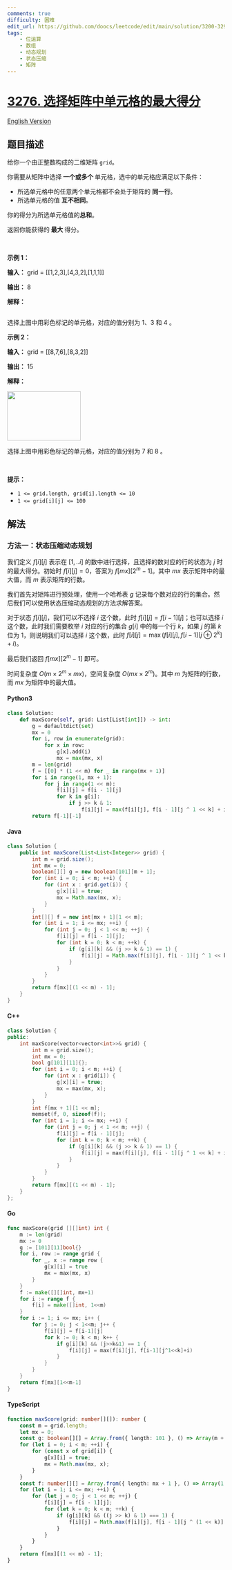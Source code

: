```yaml
---
comments: true
difficulty: 困难
edit_url: https://github.com/doocs/leetcode/edit/main/solution/3200-3299/3276.Select%20Cells%20in%20Grid%20With%20Maximum%20Score/README.md
tags:
    - 位运算
    - 数组
    - 动态规划
    - 状态压缩
    - 矩阵
---
```


<!-- problem:start -->

# [3276. 选择矩阵中单元格的最大得分](https://leetcode.cn/problems/select-cells-in-grid-with-maximum-score)

[English Version](/solution/3200-3299/3276.Select%20Cells%20in%20Grid%20With%20Maximum%20Score/README_EN.md)

## 题目描述

<!-- description:start -->

<p>给你一个由正整数构成的二维矩阵 <code>grid</code>。</p>

<p>你需要从矩阵中选择<strong> 一个或多个 </strong>单元格，选中的单元格应满足以下条件：</p>

<ul>
	<li>所选单元格中的任意两个单元格都不会处于矩阵的 <strong>同一行</strong>。</li>
	<li>所选单元格的值 <strong>互不相同</strong>。</li>
</ul>

<p>你的得分为所选单元格值的<strong>总和</strong>。</p>

<p>返回你能获得的<strong> 最大 </strong>得分。</p>

<p>&nbsp;</p>

<p><strong class="example">示例 1：</strong></p>

<div class="example-block">
<p><strong>输入：</strong> <span class="example-io">grid = [[1,2,3],[4,3,2],[1,1,1]]</span></p>

<p><strong>输出：</strong> <span class="example-io">8</span></p>

<p><strong>解释：</strong></p>

<p><img alt="" src="https://fastly.jsdelivr.net/gh/doocs/leetcode@main/solution/3200-3299/3276.Select%20Cells%20in%20Grid%20With%20Maximum%20Score/images/grid1drawio.png" /></p>

<p>选择上图中用彩色标记的单元格，对应的值分别为 1、3 和 4 。</p>
</div>

<p><strong class="example">示例 2：</strong></p>

<div class="example-block">
<p><strong>输入：</strong> <span class="example-io">grid = [[8,7,6],[8,3,2]]</span></p>

<p><strong>输出：</strong> <span class="example-io">15</span></p>

<p><strong>解释：</strong></p>

<p><img alt="" src="https://fastly.jsdelivr.net/gh/doocs/leetcode@main/solution/3200-3299/3276.Select%20Cells%20in%20Grid%20With%20Maximum%20Score/images/grid8_8drawio.png" style="width: 170px; height: 114px;" /></p>

<p>选择上图中用彩色标记的单元格，对应的值分别为 7 和 8 。</p>
</div>

<p>&nbsp;</p>

<p><strong>提示：</strong></p>

<ul>
	<li><code>1 &lt;= grid.length, grid[i].length &lt;= 10</code></li>
	<li><code>1 &lt;= grid[i][j] &lt;= 100</code></li>
</ul>

<!-- description:end -->

## 解法

<!-- solution:start -->

### 方法一：状态压缩动态规划

我们定义 $f[i][j]$ 表示在 $[1,..i]$ 的数中进行选择，且选择的数对应的行的状态为 $j$ 时的最大得分。初始时 $f[i][j] = 0$，答案为 $f[\textit{mx}][2^m - 1]$。其中 $\textit{mx}$ 表示矩阵中的最大值，而 $m$ 表示矩阵的行数。

我们首先对矩阵进行预处理，使用一个哈希表 $g$ 记录每个数对应的行的集合。然后我们可以使用状态压缩动态规划的方法求解答案。

对于状态 $f[i][j]$，我们可以不选择 $i$ 这个数，此时 $f[i][j] = f[i-1][j]$；也可以选择 $i$ 这个数，此时我们需要枚举 $i$ 对应的行的集合 $g[i]$ 中的每一个行 $k$，如果 $j$ 的第 $k$ 位为 $1$，则说明我们可以选择 $i$ 这个数，此时 $f[i][j] = \max(f[i][j], f[i-1][j \oplus 2^k] + i)$。

最后我们返回 $f[\textit{mx}][2^m - 1]$ 即可。

时间复杂度 $O(m \times 2^m \times \textit{mx})$，空间复杂度 $O(\textit{mx} \times 2^m)$。其中 $m$ 为矩阵的行数，而 $\textit{mx}$ 为矩阵中的最大值。

<!-- tabs:start -->

#### Python3

```python
class Solution:
    def maxScore(self, grid: List[List[int]]) -> int:
        g = defaultdict(set)
        mx = 0
        for i, row in enumerate(grid):
            for x in row:
                g[x].add(i)
                mx = max(mx, x)
        m = len(grid)
        f = [[0] * (1 << m) for _ in range(mx + 1)]
        for i in range(1, mx + 1):
            for j in range(1 << m):
                f[i][j] = f[i - 1][j]
                for k in g[i]:
                    if j >> k & 1:
                        f[i][j] = max(f[i][j], f[i - 1][j ^ 1 << k] + i)
        return f[-1][-1]
```

#### Java

```java
class Solution {
    public int maxScore(List<List<Integer>> grid) {
        int m = grid.size();
        int mx = 0;
        boolean[][] g = new boolean[101][m + 1];
        for (int i = 0; i < m; ++i) {
            for (int x : grid.get(i)) {
                g[x][i] = true;
                mx = Math.max(mx, x);
            }
        }
        int[][] f = new int[mx + 1][1 << m];
        for (int i = 1; i <= mx; ++i) {
            for (int j = 0; j < 1 << m; ++j) {
                f[i][j] = f[i - 1][j];
                for (int k = 0; k < m; ++k) {
                    if (g[i][k] && (j >> k & 1) == 1) {
                        f[i][j] = Math.max(f[i][j], f[i - 1][j ^ 1 << k] + i);
                    }
                }
            }
        }
        return f[mx][(1 << m) - 1];
    }
}
```

#### C++

```cpp
class Solution {
public:
    int maxScore(vector<vector<int>>& grid) {
        int m = grid.size();
        int mx = 0;
        bool g[101][11]{};
        for (int i = 0; i < m; ++i) {
            for (int x : grid[i]) {
                g[x][i] = true;
                mx = max(mx, x);
            }
        }
        int f[mx + 1][1 << m];
        memset(f, 0, sizeof(f));
        for (int i = 1; i <= mx; ++i) {
            for (int j = 0; j < 1 << m; ++j) {
                f[i][j] = f[i - 1][j];
                for (int k = 0; k < m; ++k) {
                    if (g[i][k] && (j >> k & 1) == 1) {
                        f[i][j] = max(f[i][j], f[i - 1][j ^ 1 << k] + i);
                    }
                }
            }
        }
        return f[mx][(1 << m) - 1];
    }
};
```

#### Go

```go
func maxScore(grid [][]int) int {
	m := len(grid)
	mx := 0
	g := [101][11]bool{}
	for i, row := range grid {
		for _, x := range row {
			g[x][i] = true
			mx = max(mx, x)
		}
	}
	f := make([][]int, mx+1)
	for i := range f {
		f[i] = make([]int, 1<<m)
	}
	for i := 1; i <= mx; i++ {
		for j := 0; j < 1<<m; j++ {
			f[i][j] = f[i-1][j]
			for k := 0; k < m; k++ {
				if g[i][k] && (j>>k&1) == 1 {
					f[i][j] = max(f[i][j], f[i-1][j^1<<k]+i)
				}
			}
		}
	}
	return f[mx][1<<m-1]
}
```

#### TypeScript

```ts
function maxScore(grid: number[][]): number {
    const m = grid.length;
    let mx = 0;
    const g: boolean[][] = Array.from({ length: 101 }, () => Array(m + 1).fill(false));
    for (let i = 0; i < m; ++i) {
        for (const x of grid[i]) {
            g[x][i] = true;
            mx = Math.max(mx, x);
        }
    }
    const f: number[][] = Array.from({ length: mx + 1 }, () => Array(1 << m).fill(0));
    for (let i = 1; i <= mx; ++i) {
        for (let j = 0; j < 1 << m; ++j) {
            f[i][j] = f[i - 1][j];
            for (let k = 0; k < m; ++k) {
                if (g[i][k] && ((j >> k) & 1) === 1) {
                    f[i][j] = Math.max(f[i][j], f[i - 1][j ^ (1 << k)] + i);
                }
            }
        }
    }
    return f[mx][(1 << m) - 1];
}
```

<!-- tabs:end -->

<!-- solution:end -->

<!-- problem:end -->
